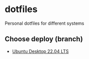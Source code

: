 # dotfiles

Personal dotfiles for different systems

## Choose deploy (branch)

- [Ubuntu Desktop 22.04 LTS](https://github.com/Beserrovsky/dotfiles/tree/ubuntu22_desktop)

